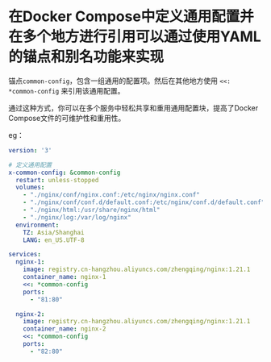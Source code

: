 # 在Docker Compose中定义通用配置并在多个地方进行引用可以通过使用YAML的锚点和别名功能来实现

锚点`common-config`，包含一组通用的配置项。然后在其他地方使用 `<<: *common-config` 来引用该通用配置。

通过这种方式，你可以在多个服务中轻松共享和重用通用配置块，提高了Docker Compose文件的可维护性和重用性。

eg：

```yml
version: '3'

# 定义通用配置
x-common-config: &common-config
  restart: unless-stopped
  volumes:
    - "./nginx/conf/nginx.conf:/etc/nginx/nginx.conf"
    - "./nginx/conf/conf.d/default.conf:/etc/nginx/conf.d/default.conf"
    - "./nginx/html:/usr/share/nginx/html"
    - "./nginx/log:/var/log/nginx"
  environment:
    TZ: Asia/Shanghai
    LANG: en_US.UTF-8

services:
  nginx-1:
    image: registry.cn-hangzhou.aliyuncs.com/zhengqing/nginx:1.21.1
    container_name: nginx-1
    <<: *common-config
    ports:
      - "81:80"

  nginx-2:
    image: registry.cn-hangzhou.aliyuncs.com/zhengqing/nginx:1.21.1
    container_name: nginx-2
    <<: *common-config
    ports:
      - "82:80"
```
